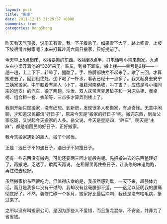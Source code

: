```yaml
---
layout: post
title: "搬家"
date: 2011-12-15 21:29:57 +0800
comments: true
categories: DongSheng
---
```


昨天看天气预报，说周五有雪。我一下子着急了。如果雪下大了，路上积雪，上坡下坡很滑咋搬家呢？本来打算趁周六周日搬家，只好提前了。

今天早上5点起床，收拾要搬的东西。收拾到8点半，打电话叫小梁来搬家。九点左右小梁开着他的“328”来了。装车，到楼下卸车，搬上楼——幸亏是2楼——一趟一趟，上上下下，转晕了，腿酸了，手、胳膊都快抬不起来了，歇了三回，才算搬进去了。回到租住处，坐下喝了一杯水，看表已经十一点多了。我又起身去安宁三姨家搬家。中午趁着有熟人（小丁，祖籍河南桑坡，叫丁吉？，应该是与小梅同宗的远支）的汽车，搬了两趟。沙发、双人床带席梦思垫子和一对床头柜、餐桌椅、组合柜一套、衣架等，三点多才算弄到楼上了。

我刚开始只顾搬家，没有细想。到新房，发现很多人都搬家，有点奇怪。无意中闲聊，才知道汉民都信“好日子”，原来今天是“搬家的好日子”呢。搬完东西，到岳父家吃饭，又说起今天搬家的人多。岳父说，今天是星期四，“畔车”，明天是“主麻”，都是咱回民的好日子，正好搬家。

我今天搬家遇到的熟人，搬了个顺当。

正是：选日子不如遇日子，遇日子不如撞日子。

还有一些东西没有搬完，可能还要两三回才能般完呢。先把搬进去的东西整理好了，再搬吧。乏透了。歇两天再说。
在租房里再住些日子，让装修的味道跑跑，再住进去也好。

虽然搬家抬东西很吃力，但值得庆幸的是，我虽然感到累，一天下来，超强体力活，而且是我多年没有干过的，我却没有丝毫腰部不适。——这足以证明我的腰痛彻底好了。不然，装修忙碌一个多月，搬家好比最后冲刺，我还是没有啥毛病，挺过来了。

之所以没有叫搬家公司，是因为那些人不爱惜，而且鱼龙混杂，不安全，并非为了省省钱。